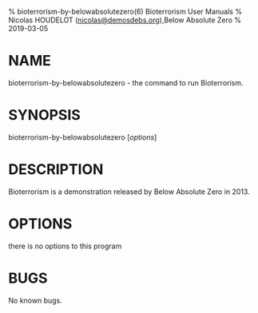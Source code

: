 % bioterrorism-by-belowabsolutezero(6) Bioterrorism User Manuals
% Nicolas HOUDELOT (nicolas@demosdebs.org),Below Absolute Zero
% 2019-03-05

# NAME
bioterrorism-by-belowabsolutezero - the command to run Bioterrorism.

# SYNOPSIS
bioterrorism-by-belowabsolutezero [*options*]

# DESCRIPTION
Bioterrorism is a demonstration released by Below Absolute Zero in 2013.

# OPTIONS
there is no options to this program

# BUGS
No known bugs.

